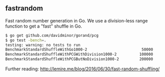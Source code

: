 ## fastrandom

Fast random number generation in Go. We use a division-less range function
to get a "fast" shuffle in Go.



```bash
$ go get github.com/davidminor/gorand/pcg
$ go test -bench=.
testing: warning: no tests to run
BenchmarkStandardShuffleWithGo1000-2                        50000         30891 ns/op
BenchmarkStandardShuffleWithPCGWithDivision1000-2          100000         12006 ns/op
BenchmarkStandardShuffleWithPCGButNoDivision1000-2         200000          8803 ns/op
```

Further reading: 
http://lemire.me/blog/2016/06/30/fast-random-shuffling/
